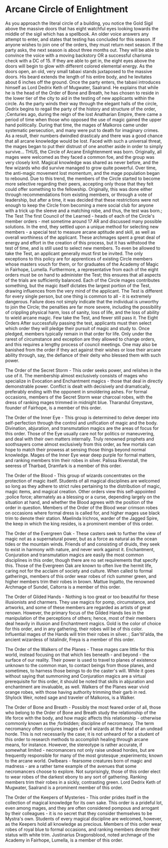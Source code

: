 # Arcane Circle of Enlightment

As you approach the literal circle of a building, you notice the Gold Sigil above the massive doors that has eight watchful eyes looking towards the middle of the sigil which has a spellbook.
An older voice answers any attempt to enter, and states that testing has concluded for this season. If anyone wishes to join one of the orders, they must return next season. If the party asks, the next season is about three months out. They will be able to convince the voice with a moving backstory OR a successful charisma check with a DC of 15.
If they are able to get in, the eight eyes above the doors will begin to glow with different colored elemental energy. As the doors open, an old, very small tabaxi stands juxtaposed to the massive doors. His beard extends the length of his entire body, and he levitates about 6 inches off the ground.
Once the party enters, the tabaxi introduces himself as Lord Dedrix Keth of Mugwater, Saalrand. He explains that while he is the head of the Order of Bone and Breath, he has chosen to reside in the lower tier of the city to aid in the testing of new applicants within the circle.
As the party winds their way through the elegant halls of the circle, Dedrix begins to regail the party of the history and structure of the order, ;Centuries ago, during the reign of the lost Anatharian Empire, there came a period of time when those who opposed the use of magic gained the upper hand politically. During that time, the mages of Malkoros came under systematic persecution, and many were put to death for imaginary crimes. As a result, their numbers dwindled drasticaly and there was a good chance that all arcane knowledge would be lost. Faced with such a universal threat, the mages began to put their distrust of one another aside in order to simply survive...
THUS, the Circle of Arcane Enlightenment was born. Originally, all mages were welcomed as they faced a common foe, and the group was very closely knit. Magical knowledge was shared as never before, and the few wizards who did survive managed to grow quite powerful.
Over time, the anti-magic movement lost momentum, and the mage population began to rebound. Due to this trend, the members of the Circle started to become more selective regarding their peers, accepting only those that they felt could offer something to the fellowship. Originally, this was done either through recommendations from existing members, or through a vote of leadership, but after a time, it was decided that these restrictions were not enough to keep the Circle from becoming a mere social club for anyone with a trick up the sleeve and a matching robe, and thus, the test was born.;
The Test
The first Council of the Learned - heads of each of the Circle's member orders - met sometime around 17 AR and discussed many possible solutions. In the end, they settled upon a unique method for selecting new members - a special test to measure arcane aptitude and skill, as well as overall worthiness of the applicant. These archmages spent a great deal of energy and effort in the creation of this process, but it has withstood the test of time, and is still used to select new members.
To even be allowed to take the Test, an applicant generally must first be invited. The only exceptions to this policy are for apprentices of existing Circle members whose masters vouch for them, or for graduates of the Academy of Magic in Fairhope, Lumella. Furthermore, a representative from each of the eight orders must be on hand to administer the Test; this ensures that all aspects of the trials are sufficiently balanced.
Each of the Circle mages contributes something, but the magic itself dictates the largest portion of the Test, drawing influences from the very mind of the applicant. The Test is different for every single person, but one thing is common to all - it is extremely dangerous. Failure does not simply indicate that the individual is unworthy to join the Circle; the penalties are far more severe, including the possibility of crippling physical harm, loss of sanity, loss of life, and the loss of ability to wield arcane magic. Few take the Test, and fewer still pass it.
The Eight Orders
After successfully passing the test, applicants must then select which order they will pledge their pursuit of magic and study to. Once pledged, members typically remain in that order for life. Only under the rarest of circumstance and exception are they allowed to change orders, and this requires a lengthy process of council meetings. One may also be banished from the order if they act against their wishes or lose their arcane ability through, say, the defiance of their deity who blessed them with such power.

The Order of the Secret Storm - This order seeks power, and relishes in the use of it. The membership almost exclusively consists of mages who specialize in Evocation and Enchantment magics - those that deal in directly demonstrable power. Conflict is dealt with decisively and dramatically, preferably ending with the opponent in smoldering ashes. For formal occasions, members of the Secret Storm wear charcoal robes, with the dress of ranking mages trimmed in midnight blue. Tharandul Greystave, founder of Fairhope, is a member of this order.

The Order of the Inner Eye - This group is determined to delve deeper into self-perfection through the control and unification of magic and the body. Divination, abjuration, and transmutation magics are the areas of focus for this order. Those of the Eye usually care not for politics or maneuvering, and deal with their own matters internally. Truly renowned prophets and soothsayers come almost exclusively from this order, as few mortals can hope to match their prowess at sensing those things beyond normal knowledge. Mages of the Inner Eye wear deep purple for formal matters, and ranking members trim their robes in silver. Palissa Rivenstall, the seeress of Tharbad, Dramfark is a member of this order.

The Order of the Blood - This group of wizards concentrates on the protection of magic itself. Students of all magical disciplines are welcomed so long as they adhere to strict rules pertaining to the distribution of magic, magic items, and magical creation. Other orders view this self-appointed ;police force; alternately as a blessing or a curse, depending largely on the situation at hand, and whether the Blood agrees with the position of the order in question. Members of the Order of the Blood wear crimson robes on occasions where formal dress is called for, and higher mages use black trim to denote their station. Maelinda Irichros, warder of the Jagged Spire, the keep in which the king resides, is a prominent member of this order.

The Order of the Evergreen Oak - These casters seek to further the view of magic not as a supernatural power, but as a force as natural as the ocean tides or the mountain winds. Friends of and consisting of druids, they seek to exist in harmony with nature, and never work against it. Enchantment, Conjuration and transmutation magics are easily the most common disciplines in this order, though there are no set requirements that specify this. Those of the Evergreen Oak are known to often live the hermit life, caring not for the acclaim of society and culture. When called to formal gatherings, members of this order wear robes of rich summer green, and higher members trim their robes in brown. Mattue Ingatto, the renowned Archmage of Sundel, Caltorra is a member of this order.

The Order of Gilded Hands - Nothing is too great or too beautiful for these illusionists and charmers. They use magics for pomp, circumstance, and artworks, and some of these members are regarded as artists of great renown. However, the primary focus of the Gilded Hands lies in the manipulation of the perceptions of others; hence, most of their members deal heavily in illusion and Enchantment magics. Gold is the color of choice for this order, and in any gathering, their robes will be of this color. Influential mages of the Hands will trim their robes in silver. ; San'til'alda, the ancient wizardess of Istalindir, Freya is a member of this order.

The Order of the Walkers of the Planes - These mages care little for this world, instead focusing on that which lies beneath - and beyond - the surface of our reality. Their power is used to travel to planes of existence unknown to the common man, to contact beings from those planes, and sometimes, to harness those beings to do the caster's will. While it goes without saying that summoning and Conjuration magics are a virtual prerequisite for this order, it should be noted that skills in abjuration and enchantment are invaluable, as well. Walkers of the Planes wear vivid orange robes, with those having authority trimming their garb in red. Shylock Weir, noted sage and traveler of Malkoros, is a Walker.

The Order of Bone and Breath - Possibly the most feared order of all, those who belong to the Order of Bone and Breath study the relationship of the life force with the body, and how magic affects this relationship - otherwise commonly known as the ;forbidden; discipline of necromancy. The term necromancy often conjures images of evil wizards at the head of an undead horde. This is not necessarily the case; it is not unheard of for a student of this order to research methods to accomplish healing through arcane means, for instance. However, the stereotype is rather accurate, if somewhat limited - necromancers not only raise undead hordes, but are frequently responsible for many of the most grotesque ;experiments; known to the arcane world. Owlbears - fearsome creatures born of magic and madness - are a rather tame example of the avenues that some necromancers choose to explore. Not surprisingly, those of this order elect to wear robes of the darkest ebony to any sort of gathering. Ranking members trim their robes in a sickly, contrasting green. Lord Dedrix Keth of Mugwater, Saalrand is a prominent member of this order.

The Order of the Keepers of Mysteries - This order prides itself in the collection of magical knowledge for its own sake. This order is a prideful lot, even among mages, and they are often considered pompous and arrogant by their colleagues - it is no secret that they consider themselves to be Mystra's own. Students of every magical discipline are welcomed, however, as the Keepers hold all knowledge as precious. Members of this order wear robes of royal blue to formal occasions, and ranking members denote their status with white trim. Justinarius Dragonsblood, noted archmage of the Academy in Fairhope, Lumella, is a member of this order.
